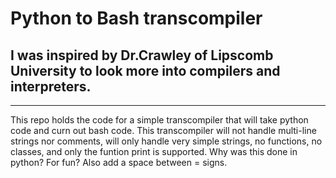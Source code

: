 # Python to Bash transcompiler
## I was inspired by Dr.Crawley of Lipscomb University to look more into compilers and interpreters.
___
This repo holds the code for a simple transcompiler that will take python code and curn out bash code.
This transcompiler will not handle multi-line strings nor comments, will only handle very simple strings, no functions, no classes,
and only the funtion print is supported. Why was this done in python? For fun? Also add a space between = signs.